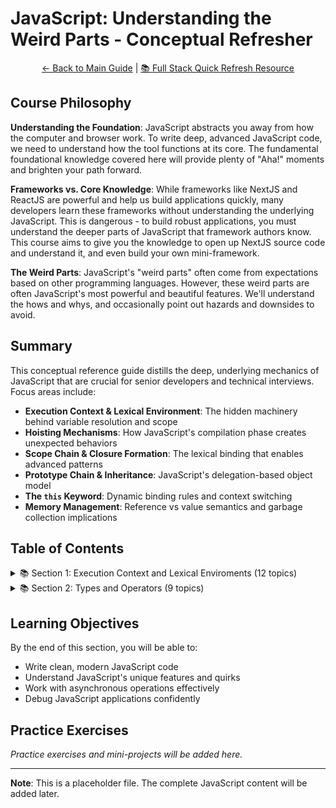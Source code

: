 # JavaScript: Understanding the Weird Parts - Conceptual Refresher

<div align="center">

[← Back to Main Guide](../README.md) | [📚 Full Stack Quick Refresh Resource](../README.md)

</div>

## Course Philosophy

**Understanding the Foundation**: JavaScript abstracts you away from how the computer and browser work. To write deep, advanced JavaScript code, we need to understand how the tool functions at its core. The fundamental foundational knowledge covered here will provide plenty of "Aha!" moments and brighten your path forward.

**Frameworks vs. Core Knowledge**: While frameworks like NextJS and ReactJS are powerful and help us build applications quickly, many developers learn these frameworks without understanding the underlying JavaScript. This is dangerous - to build robust applications, you must understand the deeper parts of JavaScript that framework authors know. This course aims to give you the knowledge to open up NextJS source code and understand it, and even build your own mini-framework.

**The Weird Parts**: JavaScript's "weird parts" often come from expectations based on other programming languages. However, these weird parts are often JavaScript's most powerful and beautiful features. We'll understand the hows and whys, and occasionally point out hazards and downsides to avoid.

## Summary

This conceptual reference guide distills the deep, underlying mechanics of JavaScript that are crucial for senior developers and technical interviews. Focus areas include:

- **Execution Context & Lexical Environment**: The hidden machinery behind variable resolution and scope
- **Hoisting Mechanisms**: How JavaScript's compilation phase creates unexpected behaviors
- **Scope Chain & Closure Formation**: The lexical binding that enables advanced patterns
- **Prototype Chain & Inheritance**: JavaScript's delegation-based object model
- **The `this` Keyword**: Dynamic binding rules and context switching
- **Memory Management**: Reference vs value semantics and garbage collection implications

## Table of Contents

<details>
<summary>📚 Section 1: Execution Context and Lexical Enviroments (12 topics)</summary>

| Topic # | Topic Name | Status | Description |
|---------|------------|--------|-------------|
| 1.1 | ✅ [Conceptual Aside: Syntax Parsers, Execution Context, and Lexical Environment](./section-1/1.md) | Pending | Understanding how JavaScript processes and executes code |
| 1.2 | ✅ [Conceptual Aside: Name/Value Pairs and Objects](./section-1/2.md) | Pending | The building blocks of JavaScript data structures |
| 1.3 | ✅ [The Global Environment and Global Object](./section-1/3.md) | Pending | Understanding the global scope and window object |
| 1.4 | ☐ [The Execution Context: Creation and Hoisting](./section-1/4.md) | Pending | How JavaScript creates execution contexts and hoists variables |
| 1.5 | ☐ [JavaScript and undefined](./section-1/5.md) | Pending | Understanding the special value and keyword undefined |
| 1.6 | ☐ [The Execution Phase](./section-1/6.md) | Pending | How JavaScript executes code line by line after creation phase |
| 1.7 | ☐ [Single Threaded, Synchronous Execution](./section-1/7.md) | Pending | Understanding JavaScript's single-threaded execution model |
| 1.8 | ☐ [Function Invocation and the Execution Stack](./section-1/8.md) | Pending | How function calls create execution contexts and manage the stack |
| 1.9 | ☐ [Functions, Context, and Variable Environments](./section-1/9.md) | Pending | How execution contexts isolate variables and manage memory |
| 1.10 | ☐ [The Scope Chain](./section-1/10.md) | Pending | How JavaScript searches for variables through outer environments |
| 1.11 | ☐ [Scope](./section-1/11.md) | Pending | Understanding variable availability and block scoping with let |
| 1.12 | ☐ [Asynchronous Callbacks and the Event Queue](./section-1/12.md) | Pending | How JavaScript handles asynchronous events through the event loop |

</details>

<details>
<summary>📚 Section 2: Types and Operators (9 topics)</summary>

| Topic # | Topic Name | Status | Description |
|---------|------------|--------|-------------|
| 2.1 | ☐ [Conceptual Aside: Types and JavaScript](./section-2/1.md) | Complete | Understanding dynamic typing and runtime type resolution |
| 2.2 | ☐ [Conceptual Aside: Primitive Types in JavaScript](./section-2/2.md) | Complete | The six primitive data types and their behaviors |
| 2.3 | ☐ [Conceptual Aside: Operators as Functions](./section-2/3.md) | Complete | How operators are special functions with unique syntax |
| 2.4 | ☐ [Operator Precedence and Associativity](./section-2/4.md) | Complete | Function call order and execution sequence rules |
| 2.5 |☐[Conceptual Aside: Coercion](./section-2/5.md) | Complete | Automatic type conversion and its implications |
| 2.6 |☐[Comparison Operators and Coercion](./section-2/6.md) | Complete | Chained comparisons, equality operators, and strict vs loose comparison |
| 2.7 |☐ [Existence and Booleans: Coercion for Practical Use](./section-2/7.md) | Complete | Using coercion for existence checking and framework patterns |
| 2.8 | ☐ [Default Parameters with Logical OR](./section-2/8.md) | Complete | Leveraging OR operator return behavior for default values |
| 2.9 |☐[Framework Aside: Global Namespace Protection](./section-2/9.md) | Complete | How frameworks prevent global variable collisions |

</details>

## Learning Objectives

By the end of this section, you will be able to:

- Write clean, modern JavaScript code
- Understand JavaScript's unique features and quirks
- Work with asynchronous operations effectively
- Debug JavaScript applications confidently

## Practice Exercises

_Practice exercises and mini-projects will be added here._

---

**Note**: This is a placeholder file. The complete JavaScript content will be added later.
